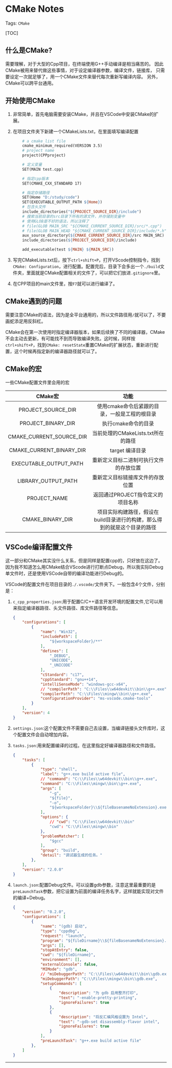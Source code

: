 # CMake Notes

Tags:  `CMake`

[TOC]

## 什么是CMake?

需要理解，对于大型的Cpp项目，在终端使用G++手动编译是相当痛苦的。
因此CMake被用来替代做这些事情，对于设定编译器参数，编译文件，链接库，
只需要设定一次就足够了，用一个CMake文件来替代每次重新写编译内容。
另外，CMake可以跨平台通用。

## 开始使用CMake

1. 非常简单，首先电脑需要安装CMake，并且在VSCode中安装CMake的扩展。

2. 在项目文件夹下新建一个CMakeLists.txt，在里面填写编译配置

    ```Makefile
        # a cmake list file
        cmake_minimum_required(VERSION 3.5)
        # project name
        project(CPPproject)

        # 定义变量
        SET(MAIN test.cpp)

        # 指定cpp版本
        SET(CMAKE_CXX_STANDARD 17)

        # 指定存储路径
        SET(Home "D:/study/code")
        SET(EXECUTABLE_OUTPUT_PATH ${Home})
        # 包含头文件
        include_directories("${PROJECT_SOURCE_DIR}/include")
        # 搜索当前目录的src目录下所有的源文件，并存储到变量中
        # 使用GLOB是不好的语法，所以注释了
        # file(GLOB MAIN_SRC "${CMAKE_CURRENT_SOURCE_DIR}/src/*.cpp")
        # file(GLOB MAIN_HEAD "${CMAKE_CURRENT_SOURCE_DIR}/include/*.h")
        aux_source_directory(${CMAKE_CURRENT_SOURCE_DIR}/src MAIN_SRC)
        include_directories(${PROJECT_SOURCE_DIR}/include)

        add_executable(test ${MAIN} ${MAIN_SRC})
    ```

3. 写完CMakeLists.txt后，按下`ctrl+shift+P`，打开VScode控制指令，找到`CMake: Configuration`，进行配置。配置完后，目录下会多出一个`./build`文件夹，里面就是CMake配置相关的文件了，可以把它们放进`.gitignore`里。

4. 在CPP项目的main文件里，按`F7`就可以进行编译了。

## CMake遇到的问题

需要注意CMake的语法，因为是全平台通用的，所以文件路径用`/`就可以了，不要画蛇添足用反斜杠。

CMake会在第一次使用时指定编译器版本，如果后续换了不同的编译器，CMake不会主动去更新，有可能找不到而导致编译失败。这时候，同样按`ctrl+shift+P`，找到`CMake: resetState`重置CMake的扩展状态，重新进行配置，这个时候再指定新的编译器路径就可以了。

## CMake的宏

一些CMake配置文件里会用的宏

|CMake宏|功能|
|:-:|:-:|
|PROJECT_SOURCE_DIR|使用cmake命令后紧跟的目录，一般是工程的根目录|
|PROJECT_BINARY_DIR|执行cmake命令的目录|
|CMAKE_CURRENT_SOURCE_DIR|当前处理的CMakeLists.txt所在的路径|
|CMAKE_CURRENT_BINARY_DIR|target 编译目录|
|EXECUTABLE_OUTPUT_PATH|重新定义目标二进制可执行文件的存放位置|
|LIBRARY_OUTPUT_PATH|重新定义目标链接库文件的存放位置|
|PROJECT_NAME|返回通过PROJECT指令定义的项目名称|
|CMAKE_BINARY_DIR|项目实际构建路径，假设在build目录进行的构建，那么得到的就是这个目录的路径|

## VSCode编译配置文件

这一部分和CMake其实没什么关系，但是同样是配置cpp的，只好放在这边了。因为我不知道怎么用CMake结合VScode进行打断点Debug，所以我实际Debug单文件时，还是使用VSCode自带的编译功能进行Debug的。

VSCode的配置文件在项目目录的`./.vscode/`文件夹下。一般包含4个文件，分别是：

1. `c_cpp_properties.json`:用于配置C/C++语言开发环境的配置文件,它可以用来指定编译器路径、头文件路径、库文件路径等信息。

    ```JSON
    {
        "configurations": [
            {
                "name": "Win32",
                "includePath": [
                    "${workspaceFolder}/**"
                ],
                "defines": [
                    "_DEBUG",
                    "UNICODE",
                    "_UNICODE"
                ],
                "cStandard": "c17",
                "cppStandard": "gnu++14",
                "intelliSenseMode": "windows-gcc-x64",
                // "compilerPath": "C:\\Files\\w64devkit\\bin\\g++.exe",
                "compilerPath": "C:\\Files\\mingw\\bin\\g++.exe",
                "configurationProvider": "ms-vscode.cmake-tools"
            }
        ],
        "version": 4
    }
    ```

2. `settings.json`:这个配置文件不需要自己去设置，当编译链接头文件库时，这个配置文件会自动增加内容。

3. `tasks.json`:用来配置编译的过程。在这里指定好编译器路径和文件路径。

    ```JSON
    {
        "tasks": [
            {
                "type": "shell",
                "label": "g++.exe build active file",
                // "command": "C:\\Files\\w64devkit\\bin\\g++.exe",
                "command": "C:\\Files\\mingw\\bin\\g++.exe",
                "args": [
                    "-g",
                    "${file}",
                    "-o",
                    "${workspaceFolder}\\${fileBasenameNoExtension}.exe"
                ],
                "options": {
                    // "cwd": "C:\\Files\\w64devkit\\bin"
                    "cwd": "C:\\Files\\mingw\\bin"
                },
                "problemMatcher": [
                    "$gcc"
                ],
                "group": "build",
                "detail": "调试器生成的任务。"
            },
        ],
        "version": "2.0.0"
    }
    ```

4. `launch.json`:配置Debug文件。可以设置gdb参数，注意这里最重要的是`preLaunchTask`参数，把它设置为前面的编译任务名字，这样就能实现对文件的编译+Debug。

    ```JSON
    {
        "version": "0.2.0",
        "configurations": [
            {
                "name": "(gdb) 启动",
                "type": "cppdbg",
                "request": "launch",
                "program": "${fileDirname}\\${fileBasenameNoExtension}.exe",
                "args": [],
                "stopAtEntry": false,
                "cwd": "${fileDirname}",
                "environment": [],
                "externalConsole": false,
                "MIMode": "gdb",
                // "miDebuggerPath": "C:\\Files\\w64devkit\\bin\\gdb.exe",
                "miDebuggerPath": "C:\\Files\\mingw\\bin\\gdb.exe",
                "setupCommands": [
                    {
                        "description": "为 gdb 启用整齐打印",
                        "text": "-enable-pretty-printing",
                        "ignoreFailures": true
                    },
                    {
                        "description": "将反汇编风格设置为 Intel",
                        "text": "-gdb-set disassembly-flavor intel",
                        "ignoreFailures": true
                    }
                ],
                "preLaunchTask": "g++.exe build active file"
            },
        ]
    }
    ```

---
